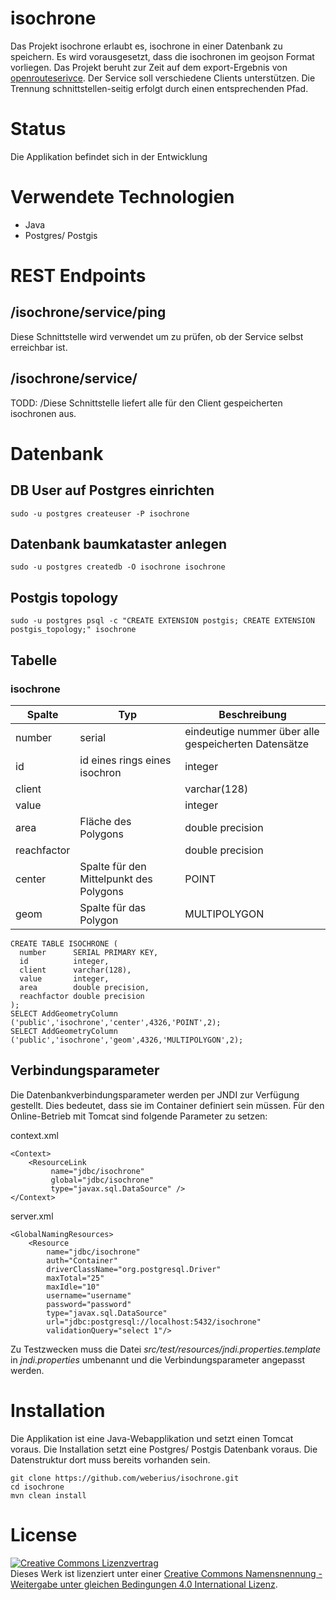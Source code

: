 # isochrone

Das Projekt isochrone erlaubt es, isochrone in einer Datenbank zu speichern. Es wird vorausgesetzt, dass die isochronen im geojson Format vorliegen. Das Projekt beruht zur Zeit auf dem export-Ergebnis von [openrouteserivce](https://www.openrouteservice.org/reach). Der Service soll verschiedene Clients unterstützen. Die Trennung schnittstellen-seitig erfolgt durch einen entsprechenden Pfad.

# Status

Die Applikation befindet sich in der Entwicklung

# Verwendete Technologien

- Java
- Postgres/ Postgis

# REST Endpoints

## /isochrone/service/ping

Diese Schnittstelle wird verwendet um zu prüfen, ob der Service selbst erreichbar ist.

## /isochrone/service/<client>

TODD: /Diese Schnittstelle liefert alle für den Client gespeicherten isochronen aus. 

# Datenbank

## DB User auf Postgres einrichten

    sudo -u postgres createuser -P isochrone
    
## Datenbank baumkataster anlegen

    sudo -u postgres createdb -O isochrone isochrone

## Postgis topology

    sudo -u postgres psql -c "CREATE EXTENSION postgis; CREATE EXTENSION postgis_topology;" isochrone
    
## Tabelle

### isochrone

| Spalte | Typ | Beschreibung |
| ------ | --- | ------------ |
| number | serial | eindeutige nummer über alle gespeicherten Datensätze |
| id | id eines rings eines isochron | integer |
| client |  | varchar(128) |
| value |  | integer |
| area | Fläche des Polygons | double precision |
| reachfactor |  | double precision |
| center | Spalte für den Mittelpunkt des Polygons | POINT |
| geom | Spalte für das Polygon | MULTIPOLYGON |



    CREATE TABLE ISOCHRONE (
      number      SERIAL PRIMARY KEY, 
      id          integer,
      client      varchar(128),
      value       integer, 
      area        double precision,
      reachfactor double precision
    );
    SELECT AddGeometryColumn ('public','isochrone','center',4326,'POINT',2);
    SELECT AddGeometryColumn ('public','isochrone','geom',4326,'MULTIPOLYGON',2);
    
## Verbindungsparameter

Die Datenbankverbindungsparameter werden per JNDI zur Verfügung gestellt. Dies bedeutet, dass sie im Container definiert sein müssen. Für den Online-Betrieb mit
Tomcat sind folgende Parameter zu setzen:

context.xml

    <Context>
        <ResourceLink 
             name="jdbc/isochrone" 
             global="jdbc/isochrone"
             type="javax.sql.DataSource" />
    </Context> 

server.xml

    <GlobalNamingResources>
        <Resource 
            name="jdbc/isochrone"
            auth="Container"
            driverClassName="org.postgresql.Driver"
            maxTotal="25" 
            maxIdle="10"
            username="username"
            password="password"
            type="javax.sql.DataSource"
            url="jdbc:postgresql://localhost:5432/isochrone"
            validationQuery="select 1"/>

Zu Testzwecken muss die Datei _src/test/resources/jndi.properties.template_ in _jndi.properties_ umbenannt und die Verbindungsparameter angepasst werden.

# Installation

Die Applikation ist eine Java-Webapplikation und setzt einen Tomcat voraus. Die Installation setzt eine Postgres/ Postgis Datenbank voraus. Die Datenstruktur dort muss bereits vorhanden sein. 

    git clone https://github.com/weberius/isochrone.git
    cd isochrone
    mvn clean install

# License

<a rel="license" href="http://creativecommons.org/licenses/by-sa/4.0/"><img alt="Creative Commons Lizenzvertrag" style="border-width:0" src="https://i.creativecommons.org/l/by-sa/4.0/88x31.png" /></a><br />Dieses Werk ist lizenziert unter einer <a rel="license" href="http://creativecommons.org/licenses/by-sa/4.0/">Creative Commons Namensnennung - Weitergabe unter gleichen Bedingungen 4.0 International Lizenz</a>.